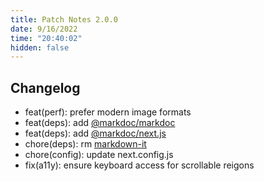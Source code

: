 ```yaml
---
title: Patch Notes 2.0.0
date: 9/16/2022
time: "20:40:02"
hidden: false
---
```


## Changelog

- feat(perf): prefer modern image formats
- feat(deps): add [@markdoc/markdoc](https://markdoc.dev/)
- feat(deps): add [@markdoc/next.js](https://markdoc.dev/docs/nextjs)
- chore(deps): rm [markdown-it](https://github.com/markdown-it/markdown-it)
- chore(config): update next.config.js
- fix(a11y): ensure keyboard access for scrollable reigons

